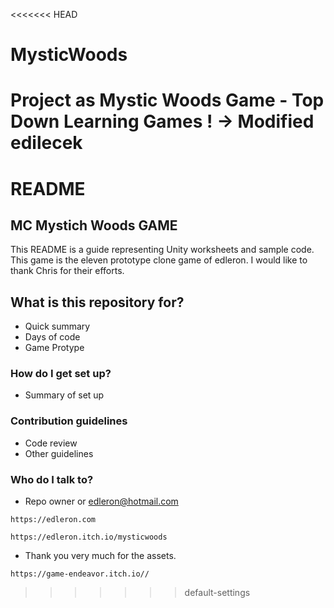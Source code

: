 <<<<<<< HEAD
# MysticWoods

Project as Mystic Woods Game - Top Down Learning Games !
-> Modified edilecek
=======
# README

## MC Mystich Woods GAME

This README is a guide representing Unity worksheets and sample code. This game is the eleven prototype clone game of edleron. I would like to thank Chris for their efforts.

## What is this repository for?

* Quick summary
* Days of code
* Game Protype

### How do I get set up?

* Summary of set up

### Contribution guidelines

* Code review
* Other guidelines

### Who do I talk to?

* Repo owner or edleron@hotmail.com

```
https://edleron.com
```

```
https://edleron.itch.io/mysticwoods

```

* Thank you very much for the assets.

```
https://game-endeavor.itch.io//
```
>>>>>>> default-settings
